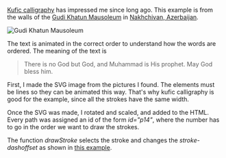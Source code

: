[Kufic calligraphy](http://www.kufic.info/default.htm) has impressed me since long ago. This example is from the walls of the [Gudi Khatun Mausoleum](http://en.wikipedia.org/wiki/Garabaghlar_Mausoleum) in [Nakhchivan, Azerbaijan](https://maps.google.es/maps?q=Nakhchivan&hl=ca&ie=UTF8&sll=38.377416,27.132204&sspn=0.026847,0.038581&t=h&hnear=Nax%C3%A7%C4%B1van,+Nakhchivan+Autonomous+Republic,+Azerbaidjan&z=13).

![Gudi Khatun Mausoleum](http://static.panoramio.com/photos/large/2149671.jpg "Gudi Khatun")


The text is animated in the correct order to understand how the words are ordered. The meaning of the text is
> There is no God but God, and Muhammad is His prophet. May God bless him.

First, I made the SVG image from the pictures I found. The elements must be lines so they can be animated this way. That's why kufic calligraphy is good for the example, since all the strokes have the same width. 

Once the SVG was made, I rotated and scaled, and added to the HTML. Every path was assigned an id of the form *id="p14"*, where the number has to go in the order we want to draw the strokes.

The function *drawStroke* selects the stroke and changes the *stroke-dashoffset* as shown in [this example](http://www.alolo.co/blog/2013/11/14/progressively-draw-svg-paths-with-d3js).



